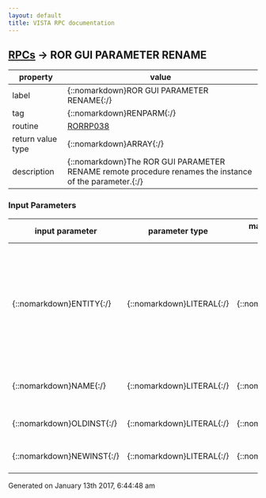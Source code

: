 ```yaml
---
layout: default
title: VISTA RPC documentation
---
```




## [RPCs](TableOfContent.md) &#8594; ROR GUI PARAMETER RENAME 

 property | value 
--- | --- 
 label | {::nomarkdown}ROR GUI PARAMETER RENAME{:/}
 tag | {::nomarkdown}RENPARM{:/}
 routine | [RORRP038](http://code.osehra.org/dox/Routine_RORRP038_source.html)
 return value type | {::nomarkdown}ARRAY{:/}
 description | {::nomarkdown}The ROR GUI PARAMETER RENAME remote procedure renames the instance of the parameter.{:/}

### Input Parameters

| input parameter | parameter type | maximum data length | required | description | 
| --- | --- | --- | --- | --- | 
| {::nomarkdown}ENTITY{:/} | {::nomarkdown}LITERAL{:/} | {::nomarkdown}30{:/} | {::nomarkdown}true{:/} | {::nomarkdown}The ENTITY parameter defines the context that the parameter value isassociated with.  The values that are used most often are the \USR\ (user settings) and \PKG\ (package settings).  See the DBIA #2263 for more details.{:/} | 
| {::nomarkdown}NAME{:/} | {::nomarkdown}LITERAL{:/} | {::nomarkdown}30{:/} | {::nomarkdown}true{:/} | {::nomarkdown}The NAME parameter defines the name of the GUI parameter.{:/} | 
| {::nomarkdown}OLDINST{:/} | {::nomarkdown}LITERAL{:/} | {::nomarkdown}60{:/} | {::nomarkdown}true{:/} | {::nomarkdown}Current instance name of the GUI parameter.{:/} | 
| {::nomarkdown}NEWINST{:/} | {::nomarkdown}LITERAL{:/} | {::nomarkdown}60{:/} | {::nomarkdown}true{:/} | {::nomarkdown}New instance name for the GUI parameter.{:/} | 




 Generated on January 13th 2017, 6:44:48 am